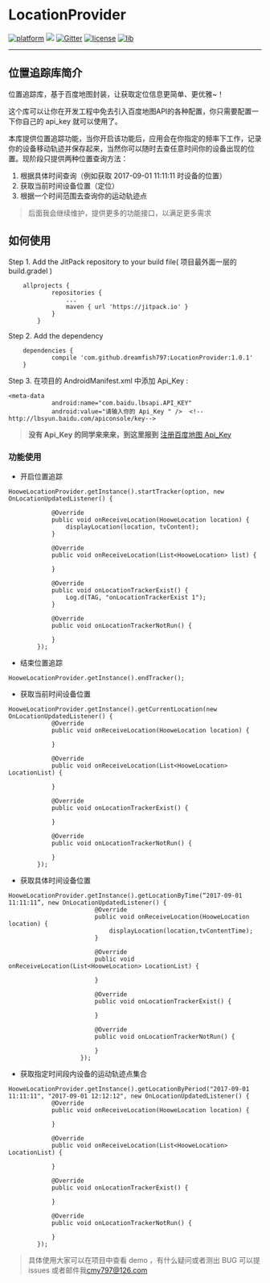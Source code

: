 # LocationProvider

[![platform](https://img.shields.io/badge/platform-android-brightgreen.svg)](https://developer.android.com/index.html)
[![](https://jitpack.io/v/dreamfish797/LocationProvider.svg)](https://jitpack.io/#dreamfish797/LocationProvider)
[![Gitter](https://badges.gitter.im/Join%20Chat.svg)](https://gitter.im/LocationProvider/Lobby)
[![license](https://img.shields.io/badge/license-Apach2.0-green.svg)](https://github.com/dreamfish797/LocationProvider/blob/master/LICENSE.txt)
[![lib](https://img.shields.io/badge/lib-1.0.1-blue.svg)](https://github.com/dreamfish797/LocationProvider/releases/tag/1.0.1)

---
## 位置追踪库简介

位置追踪库，基于百度地图封装，让获取定位信息更简单、更优雅~！

这个库可以让你在开发工程中免去引入百度地图API的各种配置，你只需要配置一下你自己的 api_key 就可以使用了。

本库提供位置追踪功能，当你开启该功能后，应用会在你指定的频率下工作，记录你的设备移动轨迹并保存起来，当然你可以随时去查任意时间你的设备出现的位置。现阶段只提供两种位置查询方法：

1. 根据具体时间查询（例如获取 2017-09-01 11:11:11 时设备的位置）
2. 获取当前时间设备位置（定位）
3. 根据一个时间范围去查询你的运动轨迹点

> 后面我会继续维护，提供更多的功能接口，以满足更多需求

## 如何使用

Step 1. Add the JitPack repository to your build file( 项目最外面一层的 build.gradel )

```
	allprojects {
			repositories {
				...
				maven { url 'https://jitpack.io' }
			}
		}
```

Step 2. Add the dependency 

```
	dependencies {
	        compile 'com.github.dreamfish797:LocationProvider:1.0.1'
	}

```
Step 3. 在项目的 AndroidManifest.xml 中添加 Api_Key :
```
<meta-data
            android:name="com.baidu.lbsapi.API_KEY"
            android:value="请输入你的 Api_Key " />  <!--http://lbsyun.baidu.com/apiconsole/key-->
```
> **没有 Api_Key 的同学来来来，到这里报到** [注册百度地图 Api_Key ](http://lbsyun.baidu.com/index.php?title=androidsdk/guide/key)

### 功能使用

* 开启位置追踪
```
HooweLocationProvider.getInstance().startTracker(option, new OnLocationUpdatedListener() {

            @Override
            public void onReceiveLocation(HooweLocation location) {
                displayLocation(location, tvContent);
            }

            @Override
            public void onReceiveLocation(List<HooweLocation> list) {

            }

            @Override
            public void onLocationTrackerExist() {
                Log.d(TAG, "onLocationTrackerExist 1");
            }

            @Override
            public void onLocationTrackerNotRun() {

            }
        });
```

* 结束位置追踪
```
HooweLocationProvider.getInstance().endTracker();
```

* 获取当前时间设备位置

```
HooweLocationProvider.getInstance().getCurrentLocation(new OnLocationUpdatedListener() {
            @Override
            public void onReceiveLocation(HooweLocation location) {
                
            }

            @Override
            public void onReceiveLocation(List<HooweLocation> LocationList) {

            }

            @Override
            public void onLocationTrackerExist() {

            }

            @Override
            public void onLocationTrackerNotRun() {

            }
        });
```

* 获取具体时间设备位置

```
HooweLocationProvider.getInstance().getLocationByTime(“2017-09-01 11:11:11”, new OnLocationUpdatedListener() {
                        @Override
                        public void onReceiveLocation(HooweLocation location) {
                            displayLocation(location,tvContentTime);
                        }

                        @Override
                        public void onReceiveLocation(List<HooweLocation> LocationList) {

                        }

                        @Override
                        public void onLocationTrackerExist() {

                        }

                        @Override
                        public void onLocationTrackerNotRun() {

                        }
                    });
```

* 获取指定时间段内设备的运动轨迹点集合

```
HooweLocationProvider.getInstance().getLocationByPeriod("2017-09-01 11:11:11", "2017-09-01 12:12:12", new OnLocationUpdatedListener() {
            @Override
            public void onReceiveLocation(HooweLocation location) {
                
            }

            @Override
            public void onReceiveLocation(List<HooweLocation> LocationList) {

            }

            @Override
            public void onLocationTrackerExist() {

            }

            @Override
            public void onLocationTrackerNotRun() {

            }
        });
```

> 具体使用大家可以在项目中查看 demo ，有什么疑问或者测出 BUG 可以提 issues 或者邮件我[cmy797@126.com]()







